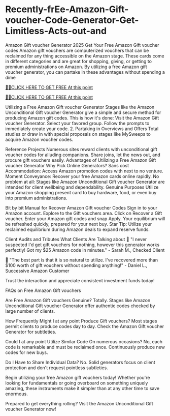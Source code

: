 # Recently-frEe-Amazon-Gift-voucher-Code-Generator-Get-Limitless-Acts-out-and

Amazon Gift voucher Generator 2025
Get Your Free Amazon Gift voucher codes
Amazon gift vouchers are computerized vouchers that can be reclaimed for any thing accessible on the Amazon stage. These cards come in different categories and are great for shopping, giving, or getting to premium administrations on Amazon. By utilizing a free Amazon gift voucher generator, you can partake in these advantages without spending a dime

[🎁🎁CLICK HERE TO GET FREE At this point](https://topoffersgetnow.com/adblu908449649/)

[🎁🎁CLICK HERE TO GET FREE At this point](https://topoffersgetnow.com/adblu908449649/)

Utilizing a Free Amazon Gift voucher Generator Stages like the Amazon Unconditional Gift voucher Generator give a simple and secure method for producing Amazon gift codes. This is how it's done: Visit the Amazon Gift voucher Generator. Select your favored group. Follow the prompts to immediately create your code. 2. Partaking in Overviews and Offers Total studies or draw in with special proposals on stages like MySweeps to acquire Amazon voucher codes.

Reference Projects Numerous sites reward clients with unconditional gift voucher codes for alluding companions. Share joins, let the news out, and procure gift vouchers easily. Advantages of Utilizing a Free Amazon Gift voucher Generator Why Pick Online Generators? Sans cost Accommodation: Access Amazon promotion codes with next to no venture. Moment Conveyance: Recover your free Amazon cards online rapidly. No problem at all: Stages like Amazon Unconditional Gift voucher Generator are intended for client wellbeing and dependability. Genuine Purposes Utilize your Amazon shopping present card to buy hardware, food, or even buy into premium administrations.

Bit by bit Manual for Recover Amazon Gift voucher Codes Sign in to your Amazon account. Explore to the Gift vouchers area. Click on Recover a Gift voucher. Enter your Amazon gift codes and snap Apply. Your equilibrium will be refreshed quickly, prepared for your next buy. Star Tip: Utilize your reclaimed equilibrium during Amazon deals to expand reserve funds.

Client Audits and Tributes What Clients Are Talking about 🌟 "I never suspected I'd get gift vouchers for nothing, however this generator works perfectly! Got my $25 Amazon code in minutes." - Sarah M., Checked Client

🌟 "The best part is that it is so natural to utilize. I've recovered more than $100 worth of gift vouchers without spending anything!" - Daniel L., Successive Amazon Customer

Trust the interaction and appreciate consistent investment funds today!

FAQs on Free Amazon Gift vouchers

Are Free Amazon Gift vouchers Genuine? Totally. Stages like Amazon Unconditional Gift voucher Generator offer authentic codes checked by large number of clients.

How Frequently Might I at any point Produce Gift vouchers? Most stages permit clients to produce codes day to day. Check the Amazon Gift voucher Generator for subtleties.

Could I at any point Utilize Similar Code On numerous occasions? No, each code is remarkable and must be reclaimed once. Continuously produce new codes for new buys.

Do I Have to Share Individual Data? No. Solid generators focus on client protection and don't request pointless subtleties.

Begin utilizing your free Amazon gift vouchers today! Whether you're looking for fundamentals or going overboard on something uniquely amazing, these instruments make it simpler than at any other time to save enormous.

Prepared to get everything rolling? Visit the Amazon Unconditional Gift voucher Generator now!
